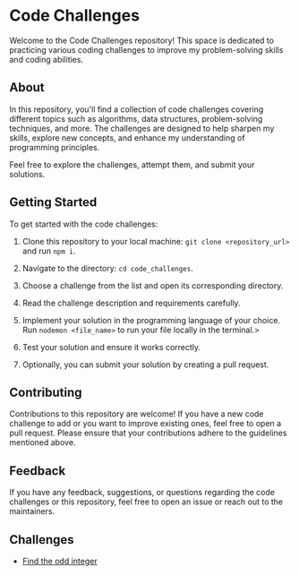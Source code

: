 # Code Challenges

Welcome to the Code Challenges repository! This space is dedicated to practicing various coding challenges to improve my problem-solving skills and coding abilities.

## About

In this repository, you'll find a collection of code challenges covering different topics such as algorithms, data structures, problem-solving techniques, and more. The challenges are designed to help sharpen my skills, explore new concepts, and enhance my understanding of programming principles.

Feel free to explore the challenges, attempt them, and submit your solutions. 

## Getting Started

To get started with the code challenges:

1. Clone this repository to your local machine: `git clone <repository_url>` and run `npm i`.

2. Navigate to the directory: `cd code_challenges`.

3. Choose a challenge from the list and open its corresponding directory.

4. Read the challenge description and requirements carefully.

5. Implement your solution in the programming language of your choice. Run `nodemon <file_name>` to run your file locally in the terminal.>

6. Test your solution and ensure it works correctly.

7. Optionally, you can submit your solution by creating a pull request.

## Contributing

Contributions to this repository are welcome! If you have a new code challenge to add or you want to improve existing ones, feel free to open a pull request. Please ensure that your contributions adhere to the guidelines mentioned above.

## Feedback

If you have any feedback, suggestions, or questions regarding the code challenges or this repository, feel free to open an issue or reach out to the maintainers.

## Challenges
- [Find the odd integer](find_the_odd_int/README.md)

